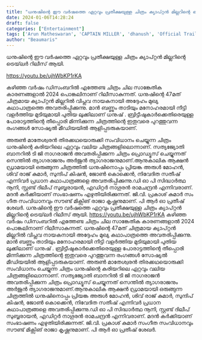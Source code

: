 ```yaml
---
title: "ധനുഷിന്റെ ഈ വർഷത്തെ ഏറ്റവും പ്രതീക്ഷയുള്ള ചിത്രം ക്യാപ്റ്റൻ മില്ലറിന്റെ ട്രെയ്‌ലർ റിലീസ് ആയി"
date: 2024-01-06T14:28:24
draft: false
categories: ["Entertainment"]
tags: ['Arun Matheswaran', 'CAPTAIN MILLER', 'dhanush', 'Official Trailer', 'Shivarajkumar', 'Sundeep Kishan']
author: "Beaumaris"
---
```


ധനുഷിന്റെ ഈ വർഷത്തെ ഏറ്റവും പ്രതീക്ഷയുള്ള ചിത്രം ക്യാപ്റ്റൻ മില്ലറിന്റെ ട്രെയ്‌ലർ റിലീസ് ആയി.

https://youtu.be/ujhWbKP1rKA

കഴിഞ്ഞ വർഷം ഡിസംബറിൽ എത്തേണ്ട ചിത്രം ചില സാങ്കേതിക കാരണങ്ങളാൽ 2024 പൊങ്കലിനാണ് റിലീസാകുന്നത്. ധനുഷിന്റെ 47മത് ചിത്രമായ ക്യാപ്റ്റൻ മില്ലറിൽ വിപ്ലവ നായകനായി അദ്ദേഹം മുഖ്യ കഥാപാത്രത്തെ അവതരിപ്പിക്കുന്നു. മാൻ ബണ്ണും താടിയും മനോഹരമായി നീട്ടി വളർത്തിയ മുടിയുമായി പുതിയ ലുക്കിലാണ് ധനുഷ് . ബ്രിട്ടീഷുകാർക്കെതിരെയുള്ള പോരാട്ടത്തിന്റെ തീപ്പൊരി മിന്നിക്കുന്ന ചിത്രത്തിന്റെ ഇതുവരെ പുറത്തുവന്ന രംഗങ്ങൾ സോഷ്യൽ മീഡിയയിൽ ആളിപ്പടരുകയാണ്.

അരുൺ മാതേശ്വരൻ തിരക്കഥയൊരുക്കി സംവിധാനം ചെയ്യുന്ന ചിത്രം ധനുഷിന്റെ കരിയറിലെ ഏറ്റവും വലിയ ചിത്രങ്ങളിലൊന്നാണ്. സത്യജ്യോതി ബാനറിൽ ടി ജി നാഗരാജൻ അവതരിപ്പിക്കുന്ന ചിത്രം പ്രൊഡ്യൂസ് ചെയ്യുന്നത് സെന്തിൽ ത്യാഗരാജനും അർജുൻ ത്യാഗരാജനുമാണ്.ആനുകാലിക ആക്ഷൻ ഡ്രാമയായി ഒരുങ്ങുന്ന ചിത്രത്തിൽ ധനുഷിനൊപ്പം പ്രിയങ്ക അരുൾ മോഹൻ, ശിവ് രാജ് കുമാർ, സുന്ദിപ് കിഷൻ, ജോൺ കൊക്കെൻ, നിവേദിത സതീഷ് എന്നിവർ പ്രധാന കഥാപാത്രങ്ങളെ അവതരിപ്പിക്കുന്നു.ഡി ഓ പി സിദ്ധാർത്ഥ നൂനി, സ്റ്റണ്ട് ദിലീപ് സുബ്ബരായൻ, എഡിറ്റർ നാഗൂരൻ രാമചന്ദ്രൻ എന്നിവരാണ്. മദൻ കർക്കിയാണ് സംഭാഷണം എഴുതിയിരിക്കുന്നത്. ജി.വി. പ്രകാശ് കുമാർ സം​ഗീത സംവിധാനവും സൗണ്ട് മിക്സിങ് രാജാ കൃഷ്ണനുമാണ്. പി ആർ ഓ പ്രതീഷ് ശേഖർ.
ധനുഷിന്റെ ഈ വർഷത്തെ ഏറ്റവും പ്രതീക്ഷയുള്ള ചിത്രം ക്യാപ്റ്റൻ മില്ലറിന്റെ ട്രെയ്‌ലർ റിലീസ് ആയി. https://youtu.be/ujhWbKP1rKA കഴിഞ്ഞ വർഷം ഡിസംബറിൽ എത്തേണ്ട ചിത്രം ചില സാങ്കേതിക കാരണങ്ങളാൽ 2024 പൊങ്കലിനാണ് റിലീസാകുന്നത്. ധനുഷിന്റെ 47മത് ചിത്രമായ ക്യാപ്റ്റൻ മില്ലറിൽ വിപ്ലവ നായകനായി അദ്ദേഹം മുഖ്യ കഥാപാത്രത്തെ അവതരിപ്പിക്കുന്നു. മാൻ ബണ്ണും താടിയും മനോഹരമായി നീട്ടി വളർത്തിയ മുടിയുമായി പുതിയ ലുക്കിലാണ് ധനുഷ് . ബ്രിട്ടീഷുകാർക്കെതിരെയുള്ള പോരാട്ടത്തിന്റെ തീപ്പൊരി മിന്നിക്കുന്ന ചിത്രത്തിന്റെ ഇതുവരെ പുറത്തുവന്ന രംഗങ്ങൾ സോഷ്യൽ മീഡിയയിൽ ആളിപ്പടരുകയാണ്. അരുൺ മാതേശ്വരൻ തിരക്കഥയൊരുക്കി സംവിധാനം ചെയ്യുന്ന ചിത്രം ധനുഷിന്റെ കരിയറിലെ ഏറ്റവും വലിയ ചിത്രങ്ങളിലൊന്നാണ്. സത്യജ്യോതി ബാനറിൽ ടി ജി നാഗരാജൻ അവതരിപ്പിക്കുന്ന ചിത്രം പ്രൊഡ്യൂസ് ചെയ്യുന്നത് സെന്തിൽ ത്യാഗരാജനും അർജുൻ ത്യാഗരാജനുമാണ്.ആനുകാലിക ആക്ഷൻ ഡ്രാമയായി ഒരുങ്ങുന്ന ചിത്രത്തിൽ ധനുഷിനൊപ്പം പ്രിയങ്ക അരുൾ മോഹൻ, ശിവ് രാജ് കുമാർ, സുന്ദിപ് കിഷൻ, ജോൺ കൊക്കെൻ, നിവേദിത സതീഷ് എന്നിവർ പ്രധാന കഥാപാത്രങ്ങളെ അവതരിപ്പിക്കുന്നു.ഡി ഓ പി സിദ്ധാർത്ഥ നൂനി, സ്റ്റണ്ട് ദിലീപ് സുബ്ബരായൻ, എഡിറ്റർ നാഗൂരൻ രാമചന്ദ്രൻ എന്നിവരാണ്. മദൻ കർക്കിയാണ് സംഭാഷണം എഴുതിയിരിക്കുന്നത്. ജി.വി. പ്രകാശ് കുമാർ സം​ഗീത സംവിധാനവും സൗണ്ട് മിക്സിങ് രാജാ കൃഷ്ണനുമാണ്. പി ആർ ഓ പ്രതീഷ് ശേഖർ.

